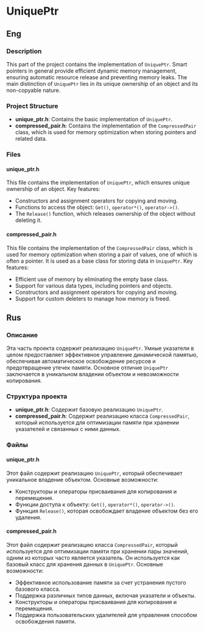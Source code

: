# UniquePtr
## Eng
### Description
This part of the project contains the implementation of `UniquePtr`. Smart pointers in general provide efficient dynamic memory management, ensuring automatic resource release and preventing memory leaks. The main distinction of `UniquePtr` lies in its unique ownership of an object and its non-copyable nature.

### Project Structure
* __unique_ptr.h__: Contains the basic implementation of `UniquePtr`.
* __compressed_pair.h__: Contains the implementation of the `CompressedPair` class, which is used for memory optimization when storing pointers and related data.
### Files
#### unique_ptr.h
This file contains the implementation of `UniquePtr`, which ensures unique ownership of an object. Key features:

* Constructors and assignment operators for copying and moving.
* Functions to access the object: `Get()`, `operator*()`, `operator->()`.
* The `Release()` function, which releases ownership of the object without deleting it.

#### compressed_pair.h
This file contains the implementation of the `CompressedPair` class, which is used for memory optimization when storing a pair of values, one of which is often a pointer. It is used as a base class for storing data in `UniquePtr`. Key features:

* Efficient use of memory by eliminating the empty base class.
* Support for various data types, including pointers and objects.
* Constructors and assignment operators for copying and moving.
* Support for custom deleters to manage how memory is freed.
## Rus
### Описание
Эта часть проекта содержит реализацию `UniquePtr`. Умные указатели в целом предоставляет эффективное управление динамической памятью, обеспечивая автоматическое освобождение ресурсов и предотвращение утечек памяти. Основное отличие `UniquePtr` заключается в уникальном владении объектом и невозможности копирования.
### Cтруктура проекта
* __unique_ptr.h__: Содержит базовую реализацию `UniquePtr`.
* __compressed_pair.h__: Содержит реализацию класса `CompressedPair`, который используется для оптимизации памяти при хранении указателей и связанных с ними данных.
### Файлы
#### unique_ptr.h
Этот файл содержит реализацию `UniquePtr`, который обеспечивает уникальное владение объектом. Основные возможности:

* Конструкторы и операторы присваивания для копирования и перемещения.
* Функции доступа к объекту: `Get()`, `operator*()`, `operator->()`.
* Функция `Release()`, которая освобождает владение объектом без его удаления.

#### compressed_pair.h
Этот файл содержит реализацию класса `CompressedPair`, который используется для оптимизации памяти при хранении пары значений, одним из которых часто является указатель. Он используется как базовый класс для хранения данных в `UniquePtr`. Основные возможности:

* Эффективное использование памяти за счет устранения пустого базового класса.
* Поддержка различных типов данных, включая указатели и объекты.
* Конструкторы и операторы присваивания для копирования и перемещения.
* Поддержка пользовательских удалителей для управления способом освобождения памяти.